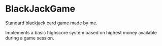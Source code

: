 # BlackJackGame

Standard blackjack card game made by me.

Implements a basic highscore system based on highest money available during a game session.
